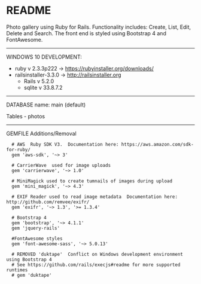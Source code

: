 # README

 Photo gallery using Ruby for Rails.  Functionality includes: Create, List, Edit, Delete and Search.  The front end is styled using Bootstrap 4 and FontAwesome.
 
 ______________________________________________________________________________________________________________________
 
 WINDOWS 10 DEVELOPMENT:
 * ruby v 2.3.3p222 -> https://rubyinstaller.org/downloads/
 * railsinstaller-3.3.0 -> http://railsinstaller.org
    - Rails v 5.2.0
    - sqlite v 33.8.7.2

______________________________________________________________________________________________________________________

 DATABASE
  name: main (default)
  
  Tables
      - photos
   
______________________________________________________________________________________________________________________

  GEMFILE Additions/Removal
  
      # AWS  Ruby SDK V3.  Documentation here: https://aws.amazon.com/sdk-for-ruby/
      gem 'aws-sdk', '~> 3'

      # CarrierWave  used for image uploads
      gem 'carrierwave', '~> 1.0'

      # MiniMagick used to create tumnails of images during upload
      gem 'mini_magick', '~> 4.3'

      # EXIF Reader used to read image metadata  Documentation here: http://github.com/remvee/exifr/
      gem 'exifr', '~> 1.3', '>= 1.3.4'

      # Bootstrap 4
      gem 'bootstrap', '~> 4.1.1'
      gem 'jquery-rails'

      #FontAwesome styles
      gem 'font-awesome-sass', '~> 5.0.13'
      
      # REMOVED 'duktape'  Conflict on Windows development environment using Bootstrap 4 
      # See https://github.com/rails/execjs#readme for more supported runtimes
      # gem 'duktape'  

      
